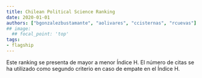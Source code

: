 ```yaml
---
title: Chilean Political Science Ranking
date: 2020-01-01
authors: ["bgonzalezbustamante", "aolivares", "ccisternas", "rcuevas"]
## image:
  ## focal_point: 'top'
tags:
- flagship
---
```


Este ranking se presenta de mayor a menor Índice H. El número de citas se ha utilizado como segundo criterio en caso de empate en el Índice H.

<!--more-->

